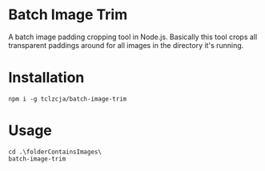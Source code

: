# Batch Image Trim

A batch image padding cropping tool in Node.js. Basically this tool crops all transparent paddings around for all images in the directory it's running.

# Installation

```
npm i -g tclzcja/batch-image-trim
```

# Usage

```
cd .\folderContainsImages\
batch-image-trim
```
